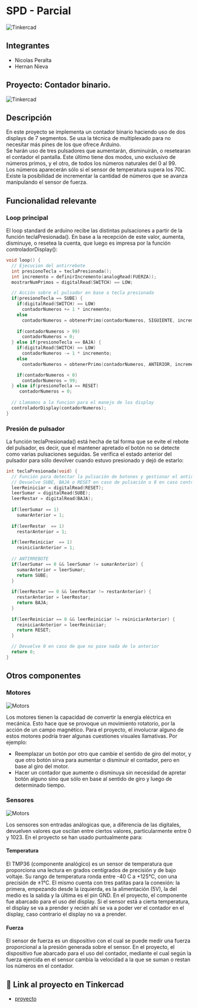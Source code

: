 # SPD - Parcial
![Tinkercad](./img/arduino.jpg)


## Integrantes 
- Nicolas Peralta
- Hernan Nieva


## Proyecto: Contador binario.
![Tinkercad](./img/binaryCounter.png)


## Descripción
En este proyecto se implementa un contador binario haciendo uso de dos displays de 7 segmentos. Se usa la técnica de multiplexado para no necesitar más pines de los que ofrece Arduino.  
Se harán uso de tres pulsadores que aumentarán, disminuirán, o resetearan el contador el pantalla. Este último tiene dos modos, uno exclusivo de números primos, y el otro, de todos los números naturales del 0 al 99.  
Los números aparecerán sólo si el sensor de temperatura supera los 70C.  
Existe la posibilidad de incrementar la cantidad de números que se avanza manipulando el sensor de fuerza.  

## Funcionalidad relevante
### Loop principal
El loop standard de arduino recibe las distintas pulsaciones a partir de la función teclaPresionada(). En base a la recepción de este valor, aumenta, disminuye, o resetea la cuenta, que luego es impresa por la función controladorDisplay():

~~~ C++
void loop() {      
  // Ejecucion del antirrebote
  int presionoTecla = teclaPresionada(); 
  int incremento = definirIncremento(analogRead(FUERZA));
  mostrarNumPrimos = digitalRead(SWITCH) == LOW;

  // Acción sobre el pulsador en base a tecla presionada
  if(presionoTecla == SUBE) {
    if(digitalRead(SWITCH) == LOW)
      contadorNumeros += 1 * incremento;
    else
      contadorNumeros = obtenerPrimo(contadorNumeros, SIGUIENTE, incremento);
   
    if(contadorNumeros > 99)
      contadorNumeros = 0;
  } else if(presionoTecla == BAJA) {
    if(digitalRead(SWITCH) == LOW)
      contadorNumeros -= 1 * incremento;
    else
      contadorNumeros = obtenerPrimo(contadorNumeros, ANTERIOR, incremento);

    if(contadorNumeros < 0)
      contadorNumeros = 99;
  } else if(presionoTecla == RESET)
     contadorNumeros = 0;
  
  // Llamamos a la funcion para el manejo de los display
  controladorDisplay(contadorNumeros);
}
~~~

### Presión de pulsador
La función teclaPresionada() está hecha de tal forma que se evite el rebote del pulsador, es decir, que el mantener apretado el botón no se detecte como varias pulsaciones seguidas. Se verifica el estado anterior del pulsador para sólo devolver cuando estuvo presionado y dejó de estarlo:

~~~ C++
int teclaPresionada(void) {
  // Función para detectar la pulsación de botones y gestionar el antirrebote.
  // Devuelve SUBE, BAJA o RESET en caso de pulsación o 0 en caso contrario.
  leerReiniciar = digitalRead(RESET);
  leerSumar = digitalRead(SUBE);
  leerRestar = digitalRead(BAJA);
  
  if(leerSumar == 1)
    sumarAnterior = 1;
  
  if(leerRestar  == 1)
    restarAnterior = 1;

  if(leerReiniciar  == 1)
    reiniciarAnterior = 1;
  
  // ANTIRREBOTE 
  if(leerSumar == 0 && leerSumar != sumarAnterior) {
  	sumarAnterior = leerSumar;
    return SUBE;
  }
  
  if(leerRestar == 0 && leerRestar != restarAnterior) {
  	restarAnterior = leerRestar;
    return BAJA;
  }
  
  if(leerReiniciar == 0 && leerReiniciar != reiniciarAnterior) {
  	reiniciarAnterior = leerReiniciar;
    return RESET;
  }

  // Devuelve 0 en caso de que no pase nada de lo anterior
  return 0;
}
~~~

## Otros componentes

### Motores
![Motors](./img/motors.png)

Los motores tienen la capacidad de convertir la energía eléctrica en mecánica. Esto hace que se provoque un movimiento rotatorio, por la acción de un campo magnético.
Para el proyecto, el involucrar alguno de estos motores podría traer algunas cuestiones visuales llamativas. Por ejemplo:

- Reemplazar un botón por otro que cambie el sentido de giro del motor, y que otro botón sirva para aumentar o disminuir el contador, pero en base al giro del motor.
- Hacer un contador que aumente o disminuya sin necesidad de apretar botón alguno sino que sólo en base al sentido de giro y luego de determinado tiempo.

### Sensores
![Motors](./img/sensors.png)  

Los sensores son entradas análogicas que, a diferencia de las digitales, devuelven valores que oscilan entre ciertos valores, particularmente entre 0 y 1023.
En el proyecto se han usado puntualmente para:

#### Temperatura

El TMP36 (componente analógico) es un sensor de temperatura que proporciona una lectura en grados centígrados de precisión y de bajo voltaje. Su rango de temperatura ronda entre -40 C a +125°C, con una precisión de ±1°C. El mismo cuenta con tres patitas para la conexión: la primera, empezando desde la izquierda, es la alimentación (5V), la del medio es la salida y la última es el pin GND.
En el proyecto, el componente fue abarcado para el uso del display.  Si el sensor está a cierta temperatura, el display se va a prender y recién ahí se va a poder ver el contador en el display, caso contrario el display no va a prender.

#### Fuerza

El sensor de fuerza es un dispositivo con el cual se puede medir una fuerza proporcional a la presión generada sobre el sensor.
En el proyecto, el dispositivo fue abarcado para el uso del contador, mediante el cual según la fuerza ejercida en el sensor cambia la velocidad a la que se suman o restan los números en el contador.

## :robot: Link al proyecto en Tinkercad
- [proyecto](https://www.tinkercad.com/things/1srGP3t4m9X)